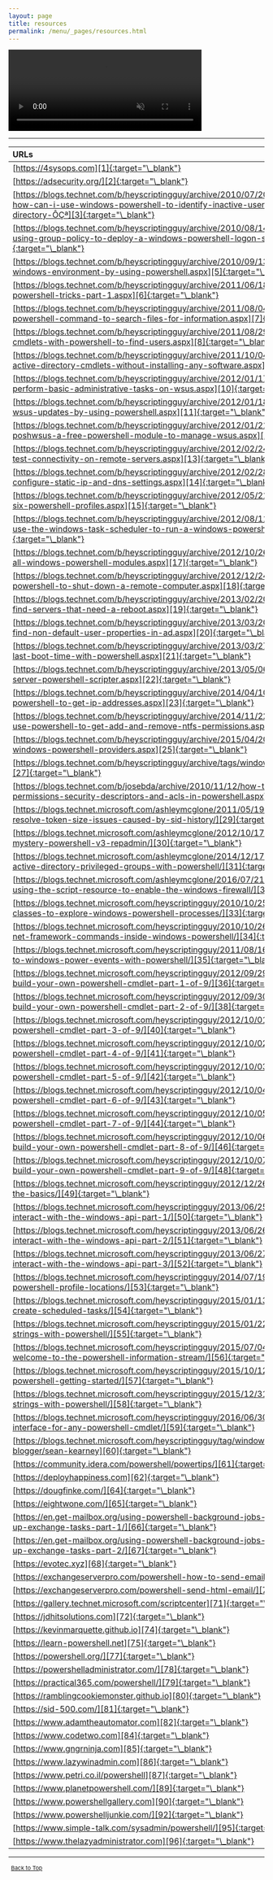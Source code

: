 ```yaml
---
layout: page
title: resources
permalink: /menu/_pages/resources.html
---
```

<!--
<img src="/assets/menu/resources.gif" alt="resources-intro" width="400" height="160">
-->

<video width="380" height="160" controls autoplay loop muted>
    <source src="/assets/menu/resources.mp4" type="video/mp4">
    Your browser does not support the video tag.
</video>

---

| URLs                                                                                                                                                                                                 |
| :--------------------------------------------------------------------------------------------------------------------------------------------------------------------------------------------------- |
| [https://4sysops.com][1]{:target="\_blank"}                                                                                                                                                          |
| [https://adsecurity.org/][2]{:target="\_blank"}                                                                                                                                                      |
| [https://blogs.technet.com/b/heyscriptingguy/archive/2010/07/20/hey-scripting-guy-how-can-i-use-windows-powershell-to-identify-inactive-user-accounts-in-active-directory-ÔÇª][3]{:target="\_blank"} |
| [https://blogs.technet.com/b/heyscriptingguy/archive/2010/08/14/weekend-scripter-using-group-policy-to-deploy-a-windows-powershell-logon-script.aspx][4]{:target="\_blank"}                          |
| [https://blogs.technet.com/b/heyscriptingguy/archive/2010/09/13/manage-dns-in-a-windows-environment-by-using-powershell.aspx][5]{:target="\_blank"}                                                  |
| [https://blogs.technet.com/b/heyscriptingguy/archive/2011/06/18/top-ten-favorite-powershell-tricks-part-1.aspx][6]{:target="\_blank"}                                                                |
| [https://blogs.technet.com/b/heyscriptingguy/archive/2011/08/04/use-an-easy-powershell-command-to-search-files-for-information.aspx][7]{:target="\_blank"}                                           |
| [https://blogs.technet.com/b/heyscriptingguy/archive/2011/08/29/use-active-directory-cmdlets-with-powershell-to-find-users.aspx][8]{:target="\_blank"}                                               |
| [https://blogs.technet.com/b/heyscriptingguy/archive/2011/10/04/use-powershell-active-directory-cmdlets-without-installing-any-software.aspx][9]{:target="\_blank"}                                  |
| [https://blogs.technet.com/b/heyscriptingguy/archive/2012/01/17/use-powershell-to-perform-basic-administrative-tasks-on-wsus.aspx][10]{:target="\_blank"}                                            |
| [https://blogs.technet.com/b/heyscriptingguy/archive/2012/01/18/approve-or-decline-wsus-updates-by-using-powershell.aspx][11]{:target="\_blank"}                                                     |
| [https://blogs.technet.com/b/heyscriptingguy/archive/2012/01/21/introduction-to-poshwsus-a-free-powershell-module-to-manage-wsus.aspx][12]{:target="\_blank"}                                        |
| [https://blogs.technet.com/b/heyscriptingguy/archive/2012/02/24/use-powershell-to-test-connectivity-on-remote-servers.aspx][13]{:target="\_blank"}                                                   |
| [https://blogs.technet.com/b/heyscriptingguy/archive/2012/02/28/use-powershell-to-configure-static-ip-and-dns-settings.aspx][14]{:target="\_blank"}                                                  |
| [https://blogs.technet.com/b/heyscriptingguy/archive/2012/05/21/understanding-the-six-powershell-profiles.aspx][15]{:target="\_blank"}                                                               |
| [https://blogs.technet.com/b/heyscriptingguy/archive/2012/08/11/weekend-scripter-use-the-windows-task-scheduler-to-run-a-windows-powershell-script.aspx][16]{:target="\_blank"}                      |
| [https://blogs.technet.com/b/heyscriptingguy/archive/2012/10/26/powertip-easily-load-all-windows-powershell-modules.aspx][17]{:target="\_blank"}                                                     |
| [https://blogs.technet.com/b/heyscriptingguy/archive/2012/12/24/powertip-use-powershell-to-shut-down-a-remote-computer.aspx][18]{:target="\_blank"}                                                  |
| [https://blogs.technet.com/b/heyscriptingguy/archive/2013/02/20/use-powershell-to-find-servers-that-need-a-reboot.aspx][19]{:target="\_blank"}                                                       |
| [https://blogs.technet.com/b/heyscriptingguy/archive/2013/03/20/use-powershell-to-find-non-default-user-properties-in-ad.aspx][20]{:target="\_blank"}                                                |
| [https://blogs.technet.com/b/heyscriptingguy/archive/2013/03/27/powertip-get-the-last-boot-time-with-powershell.aspx][21]{:target="\_blank"}                                                         |
| [https://blogs.technet.com/b/heyscriptingguy/archive/2013/05/06/10-tips-for-the-sql-server-powershell-scripter.aspx][22]{:target="\_blank"}                                                          |
| [https://blogs.technet.com/b/heyscriptingguy/archive/2014/04/10/powertip-use-powershell-to-get-ip-addresses.aspx][23]{:target="\_blank"}                                                             |
| [https://blogs.technet.com/b/heyscriptingguy/archive/2014/11/22/weekend-scripter-use-powershell-to-get-add-and-remove-ntfs-permissions.aspx][24]{:target="\_blank"}                                  |
| [https://blogs.technet.com/b/heyscriptingguy/archive/2015/04/20/find-and-use-windows-powershell-providers.aspx][25]{:target="\_blank"}                                                               |
| [https://blogs.technet.com/b/heyscriptingguy/archive/tags/windows+powershell/remoting/][27]{:target="\_blank"}                                                                                       |
| [https://blogs.technet.com/b/josebda/archive/2010/11/12/how-to-handle-ntfs-folder-permissions-security-descriptors-and-acls-in-powershell.aspx][28]{:target="\_blank"}                               |
| [https://blogs.technet.microsoft.com/ashleymcglone/2011/05/19/using-powershell-to-resolve-token-size-issues-caused-by-sid-history/][29]{:target="\_blank"}                                           |
| [https://blogs.technet.microsoft.com/ashleymcglone/2012/10/17/ad-group-history-mystery-powershell-v3-repadmin/][30]{:target="\_blank"}                                                               |
| [https://blogs.technet.microsoft.com/ashleymcglone/2014/12/17/forensics-monitor-active-directory-privileged-groups-with-powershell/][31]{:target="\_blank"}                                          |
| [https://blogs.technet.microsoft.com/ashleymcglone/2016/07/21/powershell-dsc-101-using-the-script-resource-to-enable-the-windows-firewall/][32]{:target="\_blank"}                                   |
| [https://blogs.technet.microsoft.com/heyscriptingguy/2010/10/25/use-net-framework-classes-to-explore-windows-powershell-processes/][33]{:target="\_blank"}                                           |
| [https://blogs.technet.microsoft.com/heyscriptingguy/2010/10/26/learn-how-to-use-net-framework-commands-inside-windows-powershell/][34]{:target="\_blank"}                                           |
| [https://blogs.technet.microsoft.com/heyscriptingguy/2011/08/16/monitor-and-respond-to-windows-power-events-with-powershell/][35]{:target="\_blank"}                                                 |
| [https://blogs.technet.microsoft.com/heyscriptingguy/2012/09/29/weekend-scripter-build-your-own-powershell-cmdlet-part-1-of-9/][36]{:target="\_blank"}                                               |
| [https://blogs.technet.microsoft.com/heyscriptingguy/2012/09/30/weekend-scripter-build-your-own-powershell-cmdlet-part-2-of-9/][38]{:target="\_blank"}                                               |
| [https://blogs.technet.microsoft.com/heyscriptingguy/2012/10/01/build-your-own-powershell-cmdlet-part-3-of-9/][40]{:target="\_blank"}                                                                |
| [https://blogs.technet.microsoft.com/heyscriptingguy/2012/10/02/build-your-own-powershell-cmdlet-part-4-of-9/][41]{:target="\_blank"}                                                                |
| [https://blogs.technet.microsoft.com/heyscriptingguy/2012/10/03/build-your-own-powershell-cmdlet-part-5-of-9/][42]{:target="\_blank"}                                                                |
| [https://blogs.technet.microsoft.com/heyscriptingguy/2012/10/04/build-your-own-powershell-cmdlet-part-6-of-9/][43]{:target="\_blank"}                                                                |
| [https://blogs.technet.microsoft.com/heyscriptingguy/2012/10/05/build-your-own-powershell-cmdlet-part-7-of-9/][44]{:target="\_blank"}                                                                |
| [https://blogs.technet.microsoft.com/heyscriptingguy/2012/10/06/weekend-scripter-build-your-own-powershell-cmdlet-part-8-of-9/][46]{:target="\_blank"}                                               |
| [https://blogs.technet.microsoft.com/heyscriptingguy/2012/10/07/weekend-scripter-build-your-own-powershell-cmdlet-part-9-of-9/][48]{:target="\_blank"}                                               |
| [https://blogs.technet.microsoft.com/heyscriptingguy/2012/12/26/powershell-workflows-the-basics/][49]{:target="\_blank"}                                                                             |
| [https://blogs.technet.microsoft.com/heyscriptingguy/2013/06/25/use-powershell-to-interact-with-the-windows-api-part-1/][50]{:target="\_blank"}                                                      |
| [https://blogs.technet.microsoft.com/heyscriptingguy/2013/06/26/use-powershell-to-interact-with-the-windows-api-part-2/][51]{:target="\_blank"}                                                      |
| [https://blogs.technet.microsoft.com/heyscriptingguy/2013/06/27/use-powershell-to-interact-with-the-windows-api-part-3/][52]{:target="\_blank"}                                                      |
| [https://blogs.technet.microsoft.com/heyscriptingguy/2014/07/19/powertip-find-all-powershell-profile-locations/][53]{:target="\_blank"}                                                              |
| [https://blogs.technet.microsoft.com/heyscriptingguy/2015/01/13/use-powershell-to-create-scheduled-tasks/][54]{:target="\_blank"}                                                                    |
| [https://blogs.technet.microsoft.com/heyscriptingguy/2015/01/22/formatting-date-strings-with-powershell/][55]{:target="\_blank"}                                                                     |
| [https://blogs.technet.microsoft.com/heyscriptingguy/2015/07/04/weekend-scripter-welcome-to-the-powershell-information-stream/][56]{:target="\_blank"}                                               |
| [https://blogs.technet.microsoft.com/heyscriptingguy/2015/10/12/packet-sniffing-with-powershell-getting-started/][57]{:target="\_blank"}                                                             |
| [https://blogs.technet.microsoft.com/heyscriptingguy/2015/12/31/powertip-use-here-strings-with-powershell/][58]{:target="\_blank"}                                                                   |
| [https://blogs.technet.microsoft.com/heyscriptingguy/2016/06/30/powertip-get-a-gui-interface-for-any-powershell-cmdlet/][59]{:target="\_blank"}                                                      |
| [https://blogs.technet.microsoft.com/heyscriptingguy/tag/windows-powershell/guest-blogger/sean-kearney][60]{:target="\_blank"}                                                                       |
| [https://community.idera.com/powershell/powertips/][61]{:target="\_blank"}                                                                                                                           |
| [https://deployhappiness.com][62]{:target="\_blank"}                                                                                                                                                 |
| [https://dougfinke.com/][64]{:target="\_blank"}                                                                                                                                                      |
| [https://eightwone.com/][65]{:target="\_blank"}                                                                                                                                                      |
| [https://en.get-mailbox.org/using-powershell-background-jobs-can-help-you-speed-up-exchange-tasks-part-1/][66]{:target="\_blank"}                                                                    |
| [https://en.get-mailbox.org/using-powershell-background-jobs-can-help-you-speed-up-exchange-tasks-part-2/][67]{:target="\_blank"}                                                                    |
| [https://evotec.xyz][68]{:target="\_blank"}                                                                                                                                                          |
| [https://exchangeserverpro.com/powershell-how-to-send-email/][69]{:target="\_blank"}                                                                                                                 |
| [https://exchangeserverpro.com/powershell-send-html-email/][70]{:target="\_blank"}                                                                                                                   |
| [https://gallery.technet.microsoft.com/scriptcenter][71]{:target="\_blank"}                                                                                                                          |
| [https://jdhitsolutions.com][72]{:target="\_blank"}                                                                                                                                                  |
| [https://kevinmarquette.github.io][74]{:target="\_blank"}                                                                                                                                            |
| [https://learn-powershell.net][75]{:target="\_blank"}                                                                                                                                                |
| [https://powershell.org/][77]{:target="\_blank"}                                                                                                                                                     |
| [https://powershelladministrator.com/][78]{:target="\_blank"}                                                                                                                                        |
| [https://practical365.com/powershell/][79]{:target="\_blank"}                                                                                                                                        |
| [https://ramblingcookiemonster.github.io][80]{:target="\_blank"}                                                                                                                                     |
| [https://sid-500.com/][81]{:target="\_blank"}                                                                                                                                                        |
| [https://www.adamtheautomator.com][82]{:target="\_blank"}                                                                                                                                            |
| [https://www.codetwo.com][84]{:target="\_blank"}                                                                                                                                                     |
| [https://www.gngrninja.com][85]{:target="\_blank"}                                                                                                                                                   |
| [https://www.lazywinadmin.com][86]{:target="\_blank"}                                                                                                                                                |
| [https://www.petri.co.il/powershell][87]{:target="\_blank"}                                                                                                                                          |
| [https://www.planetpowershell.com/][89]{:target="\_blank"}                                                                                                                                           |
| [https://www.powershellgallery.com][90]{:target="\_blank"}                                                                                                                                           |
| [https://www.powershelljunkie.com/][92]{:target="\_blank"}                                                                                                                                           |
| [https://www.simple-talk.com/sysadmin/powershell/][95]{:target="\_blank"}                                                                                                                            |
| [https://www.thelazyadministrator.com][96]{:target="\_blank"}                                                                                                                                        |

---

<span style="font-size:11px;"><a href="#"><i class="fas fa-caret-up" aria-hidden="true" style="color: white; margin-right:5px;"></i>Back to Top</a></span>

[1]: https://4sysops.com
[2]: https://adsecurity.org/
[3]: https://blogs.technet.com/b/heyscriptingguy/archive/2010/07/20/hey-scripting-guy-how-can-i-use-windows-powershell-to-identify-inactive-user-accounts-in-active-directory-ÔÇª
[4]: https://blogs.technet.com/b/heyscriptingguy/archive/2010/08/14/weekend-scripter-using-group-policy-to-deploy-a-windows-powershell-logon-script.aspx
[5]: https://blogs.technet.com/b/heyscriptingguy/archive/2010/09/13/manage-dns-in-a-windows-environment-by-using-powershell.aspx
[6]: https://blogs.technet.com/b/heyscriptingguy/archive/2011/06/18/top-ten-favorite-powershell-tricks-part-1.aspx
[7]: https://blogs.technet.com/b/heyscriptingguy/archive/2011/08/04/use-an-easy-powershell-command-to-search-files-for-information.aspx
[8]: https://blogs.technet.com/b/heyscriptingguy/archive/2011/08/29/use-active-directory-cmdlets-with-powershell-to-find-users.aspx
[9]: https://blogs.technet.com/b/heyscriptingguy/archive/2011/10/04/use-powershell-active-directory-cmdlets-without-installing-any-software.aspx
[10]: https://blogs.technet.com/b/heyscriptingguy/archive/2012/01/17/use-powershell-to-perform-basic-administrative-tasks-on-wsus.aspx
[11]: https://blogs.technet.com/b/heyscriptingguy/archive/2012/01/18/approve-or-decline-wsus-updates-by-using-powershell.aspx
[12]: https://blogs.technet.com/b/heyscriptingguy/archive/2012/01/21/introduction-to-poshwsus-a-free-powershell-module-to-manage-wsus.aspx
[13]: https://blogs.technet.com/b/heyscriptingguy/archive/2012/02/24/use-powershell-to-test-connectivity-on-remote-servers.aspx
[14]: https://blogs.technet.com/b/heyscriptingguy/archive/2012/02/28/use-powershell-to-configure-static-ip-and-dns-settings.aspx
[15]: https://blogs.technet.com/b/heyscriptingguy/archive/2012/05/21/understanding-the-six-powershell-profiles.aspx
[16]: https://blogs.technet.com/b/heyscriptingguy/archive/2012/08/11/weekend-scripter-use-the-windows-task-scheduler-to-run-a-windows-powershell-script.aspx
[17]: https://blogs.technet.com/b/heyscriptingguy/archive/2012/10/26/powertip-easily-load-all-windows-powershell-modules.aspx
[18]: https://blogs.technet.com/b/heyscriptingguy/archive/2012/12/24/powertip-use-powershell-to-shut-down-a-remote-computer.aspx
[19]: https://blogs.technet.com/b/heyscriptingguy/archive/2013/02/20/use-powershell-to-find-servers-that-need-a-reboot.aspx
[20]: https://blogs.technet.com/b/heyscriptingguy/archive/2013/03/20/use-powershell-to-find-non-default-user-properties-in-ad.aspx
[21]: https://blogs.technet.com/b/heyscriptingguy/archive/2013/03/27/powertip-get-the-last-boot-time-with-powershell.aspx
[22]: https://blogs.technet.com/b/heyscriptingguy/archive/2013/05/06/10-tips-for-the-sql-server-powershell-scripter.aspx
[23]: https://blogs.technet.com/b/heyscriptingguy/archive/2014/04/10/powertip-use-powershell-to-get-ip-addresses.aspx
[24]: https://blogs.technet.com/b/heyscriptingguy/archive/2014/11/22/weekend-scripter-use-powershell-to-get-add-and-remove-ntfs-permissions.aspx
[25]: https://blogs.technet.com/b/heyscriptingguy/archive/2015/04/20/find-and-use-windows-powershell-providers.aspx
[27]: https://blogs.technet.com/b/heyscriptingguy/archive/tags/windows+powershell/remoting/
[28]: https://blogs.technet.com/b/josebda/archive/2010/11/12/how-to-handle-ntfs-folder-permissions-security-descriptors-and-acls-in-powershell.aspx
[29]: https://blogs.technet.microsoft.com/ashleymcglone/2011/05/19/using-powershell-to-resolve-token-size-issues-caused-by-sid-history/
[30]: https://blogs.technet.microsoft.com/ashleymcglone/2012/10/17/ad-group-history-mystery-powershell-v3-repadmin/
[31]: https://blogs.technet.microsoft.com/ashleymcglone/2014/12/17/forensics-monitor-active-directory-privileged-groups-with-powershell/
[32]: https://blogs.technet.microsoft.com/ashleymcglone/2016/07/21/powershell-dsc-101-using-the-script-resource-to-enable-the-windows-firewall/
[33]: https://blogs.technet.microsoft.com/heyscriptingguy/2010/10/25/use-net-framework-classes-to-explore-windows-powershell-processes/
[34]: https://blogs.technet.microsoft.com/heyscriptingguy/2010/10/26/learn-how-to-use-net-framework-commands-inside-windows-powershell/
[35]: https://blogs.technet.microsoft.com/heyscriptingguy/2011/08/16/monitor-and-respond-to-windows-power-events-with-powershell/
[36]: https://blogs.technet.microsoft.com/heyscriptingguy/2012/09/29/weekend-scripter-build-your-own-powershell-cmdlet-part-1-of-9/
[38]: https://blogs.technet.microsoft.com/heyscriptingguy/2012/09/30/weekend-scripter-build-your-own-powershell-cmdlet-part-2-of-9/
[40]: https://blogs.technet.microsoft.com/heyscriptingguy/2012/10/01/build-your-own-powershell-cmdlet-part-3-of-9/
[41]: https://blogs.technet.microsoft.com/heyscriptingguy/2012/10/02/build-your-own-powershell-cmdlet-part-4-of-9/
[42]: https://blogs.technet.microsoft.com/heyscriptingguy/2012/10/03/build-your-own-powershell-cmdlet-part-5-of-9/
[43]: https://blogs.technet.microsoft.com/heyscriptingguy/2012/10/04/build-your-own-powershell-cmdlet-part-6-of-9/
[44]: https://blogs.technet.microsoft.com/heyscriptingguy/2012/10/05/build-your-own-powershell-cmdlet-part-7-of-9/
[46]: https://blogs.technet.microsoft.com/heyscriptingguy/2012/10/06/weekend-scripter-build-your-own-powershell-cmdlet-part-8-of-9/
[48]: https://blogs.technet.microsoft.com/heyscriptingguy/2012/10/07/weekend-scripter-build-your-own-powershell-cmdlet-part-9-of-9/
[49]: https://blogs.technet.microsoft.com/heyscriptingguy/2012/12/26/powershell-workflows-the-basics/
[50]: https://blogs.technet.microsoft.com/heyscriptingguy/2013/06/25/use-powershell-to-interact-with-the-windows-api-part-1/
[51]: https://blogs.technet.microsoft.com/heyscriptingguy/2013/06/26/use-powershell-to-interact-with-the-windows-api-part-2/
[52]: https://blogs.technet.microsoft.com/heyscriptingguy/2013/06/27/use-powershell-to-interact-with-the-windows-api-part-3/
[53]: https://blogs.technet.microsoft.com/heyscriptingguy/2014/07/19/powertip-find-all-powershell-profile-locations/
[54]: https://blogs.technet.microsoft.com/heyscriptingguy/2015/01/13/use-powershell-to-create-scheduled-tasks/
[55]: https://blogs.technet.microsoft.com/heyscriptingguy/2015/01/22/formatting-date-strings-with-powershell/
[56]: https://blogs.technet.microsoft.com/heyscriptingguy/2015/07/04/weekend-scripter-welcome-to-the-powershell-information-stream/
[57]: https://blogs.technet.microsoft.com/heyscriptingguy/2015/10/12/packet-sniffing-with-powershell-getting-started/
[58]: https://blogs.technet.microsoft.com/heyscriptingguy/2015/12/31/powertip-use-here-strings-with-powershell/
[59]: https://blogs.technet.microsoft.com/heyscriptingguy/2016/06/30/powertip-get-a-gui-interface-for-any-powershell-cmdlet/
[60]: https://blogs.technet.microsoft.com/heyscriptingguy/tag/windows-powershell/guest-blogger/sean-kearney
[61]: https://community.idera.com/powershell/powertips/
[62]: https://deployhappiness.com
[64]: https://dougfinke.com/
[65]: https://eightwone.com/
[66]: https://en.get-mailbox.org/using-powershell-background-jobs-can-help-you-speed-up-exchange-tasks-part-1/
[67]: https://en.get-mailbox.org/using-powershell-background-jobs-can-help-you-speed-up-exchange-tasks-part-2/
[68]: https://evotec.xyz
[69]: https://exchangeserverpro.com/powershell-how-to-send-email/
[70]: https://exchangeserverpro.com/powershell-send-html-email/
[71]: https://gallery.technet.microsoft.com/scriptcenter
[72]: https://jdhitsolutions.com
[74]: https://kevinmarquette.github.io
[75]: https://learn-powershell.net
[77]: https://powershell.org/
[78]: https://powershelladministrator.com/
[79]: https://practical365.com/powershell/
[80]: https://ramblingcookiemonster.github.io
[81]: https://sid-500.com/
[82]: https://www.adamtheautomator.com
[84]: https://www.codetwo.com
[85]: https://www.gngrninja.com
[86]: https://www.lazywinadmin.com
[87]: https://www.petri.co.il/powershell
[89]: https://www.planetpowershell.com/
[90]: https://www.powershellgallery.com
[92]: https://www.powershelljunkie.com/
[95]: https://www.simple-talk.com/sysadmin/powershell/
[96]: https://www.thelazyadministrator.com

